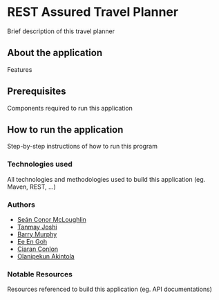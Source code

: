 # REST Assured Travel Planner

Brief description of this travel planner

## About the application

Features

## Prerequisites

Components required to run this application

## How to run the application

Step-by-step instructions of how to run this program

### Technologies used

All technologies and methodologies used to build this application (eg. Maven, REST, ...)

### Authors

- [Seán Conor McLoughlin](https://gitlab.com/Conchobar)
- [Tanmay Joshi](https://gitlab.com/T_J)
- [Barry Murphy](https://gitlab.com/murphybt)
- [Ee En Goh](https://gitlab.com/GohEeEn)
- [Ciaran Conlon](https://gitlab.com/ciaran.conlon.1)
- [Olanipekun Akintola](https://gitlab.com/Akintola)

### Notable Resources

Resources referenced to build this application (eg. API documentations)
